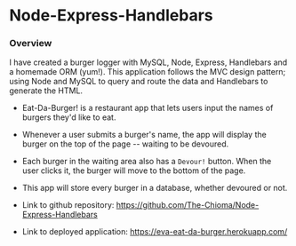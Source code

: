 # Node-Express-Handlebars

### Overview
I have created a burger logger with MySQL, Node, Express, Handlebars and a homemade ORM (yum!). This application follows the MVC design pattern; using Node and MySQL to query and route the data and Handlebars to generate the HTML.

* Eat-Da-Burger! is a restaurant app that lets users input the names of burgers they'd like to eat.

* Whenever a user submits a burger's name, the app will display the burger on the top of the page -- waiting to be devoured.

* Each burger in the waiting area also has a `Devour!` button. When the user clicks it, the burger will move to the bottom of the page.

* This app will store every burger in a database, whether devoured or not.

* Link to github repository: https://github.com/The-Chioma/Node-Express-Handlebars

* Link to deployed application: https://eva-eat-da-burger.herokuapp.com/